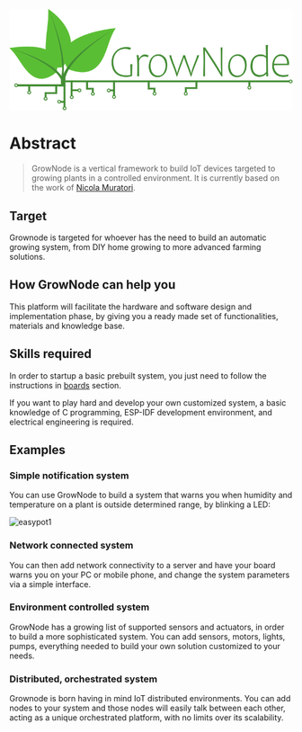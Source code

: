 
<p align="center">
<img src="img/grownode_logo_full.png">
</p>

# Abstract

> GrowNode is a vertical framework to build IoT devices targeted to growing plants in a controlled environment. It is currently based on the work of [Nicola Muratori](https://github.com/ogghst). 

## Target

Grownode is targeted for whoever has the need to build an automatic growing system, from DIY home growing to more advanced farming solutions.

## How GrowNode can help you

This platform will facilitate the hardware and software design and implementation phase, by giving you a ready made set of functionalities, materials and knowledge base. 

## Skills required

In order to startup a basic prebuilt system, you just need to follow the instructions in [boards](boards.md) section.

If you want to play hard and develop your own customized system, a basic knowledge of C programming, ESP-IDF development environment, and electrical engineering is required.

## Examples

### Simple notification system

You can use GrowNode to build a system that warns you when humidity and temperature on a plant is outside determined range, by blinking a LED:

![easypot1](../resources/images/easypot1.png)

### Network connected system

You can then add network connectivity to a server and have your board warns you on your PC or mobile phone, and change the system parameters via a simple interface.

### Environment controlled system

GrowNode has a growing list of supported sensors and actuators, in order to build a more sophisticated system. You can add sensors, motors, lights, pumps, everything needed to build your own solution customized to your needs.

### Distributed, orchestrated system

Grownode is born having in mind IoT distributed environments. You can add nodes to your system and those nodes will easily talk between each other, acting as a unique orchestrated platform, with no limits over its scalability.